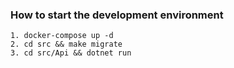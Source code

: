 ### How to start the development environment

    1. docker-compose up -d
    2. cd src && make migrate
    3. cd src/Api && dotnet run
